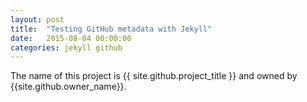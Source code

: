 ```yaml
---
layout: post
title:  "Testing GitHub metadata with Jekyll"
date:   2015-08-04 00:00:00
categories: jekyll github
---
```


The name of this project is {{ site.github.project_title }} and owned by
{{site.github.owner_name}}.
